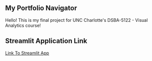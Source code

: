## My Portfolio Navigator
Hello! This is my final project for UNC Charlotte's DSBA-5122 - Visual Analytics course!
## Streamlit Application Link
[Link To Streamlit App](https://gopa-finalproject-app.streamlit.app/)

